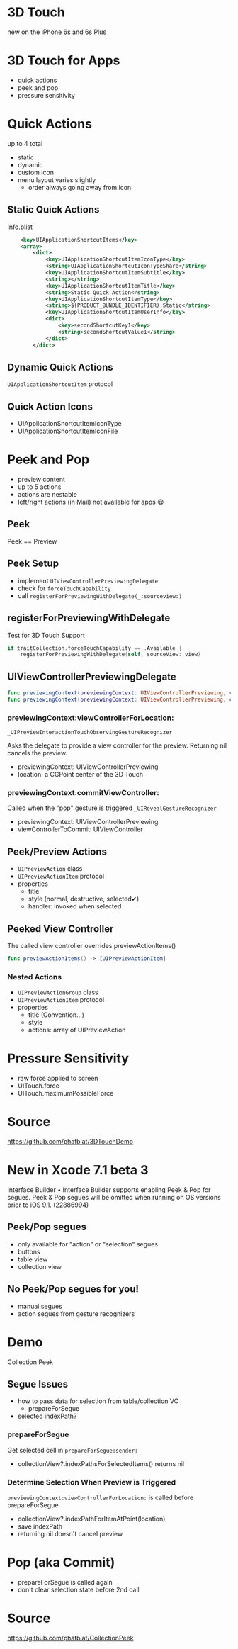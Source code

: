 # 3D Touch

new on the iPhone 6s and 6s Plus

# 3D Touch for Apps

- quick actions
- peek and pop
- pressure sensitivity

# Quick Actions

up to 4 total

- static
- dynamic
- custom icon
- menu layout varies slightly
  - order always going away from icon

## Static Quick Actions

Info.plist

```xml
	<key>UIApplicationShortcutItems</key>
	<array>
		<dict>
			<key>UIApplicationShortcutItemIconType</key>
			<string>UIApplicationShortcutIconTypeShare</string>
			<key>UIApplicationShortcutItemSubtitle</key>
			<string></string>
			<key>UIApplicationShortcutItemTitle</key>
			<string>Static Quick Action</string>
			<key>UIApplicationShortcutItemType</key>
			<string>$(PRODUCT_BUNDLE_IDENTIFIER).Static</string>
			<key>UIApplicationShortcutItemUserInfo</key>
			<dict>
				<key>secondShortcutKey1</key>
				<string>secondShortcutValue1</string>
			</dict>
		</dict>
```

## Dynamic Quick Actions

`UIApplicationShortcutItem` protocol

## Quick Action Icons

- UIApplicationShortcutItemIconType
- UIApplicationShortcutItemIconFile

# Peek and Pop

- preview content
- up to 5 actions
- actions are nestable
- left/right actions (in Mail) not available for apps 😪

## Peek

Peek == Preview

## Peek Setup

- implement `UIViewControllerPreviewingDelegate`
- check for `forceTouchCapability`
- call `registerForPreviewingWithDelegate(_:sourceview:)`

## registerForPreviewingWithDelegate

Test for 3D Touch Support

```swift
if traitCollection.forceTouchCapability == .Available {
    registerForPreviewingWithDelegate(self, sourceView: view)
```

## UIViewControllerPreviewingDelegate

```swift
func previewingContext(previewingContext: UIViewControllerPreviewing, viewControllerForLocation location: CGPoint) -> UIViewController?
func previewingContext(previewingContext: UIViewControllerPreviewing, commitViewController viewControllerToCommit: UIViewController)
```

### previewingContext:viewControllerForLocation:

`_UIPreviewInteractionTouchObservingGestureRecognizer`

Asks the delegate to provide a view controller for the preview.
Returning nil cancels the preview.

- previewingContext: UIViewControllerPreviewing
- location: a CGPoint center of the 3D Touch

### previewingContext:commitViewController:

Called when the "pop" gesture is triggered
`_UIRevealGestureRecognizer`

- previewingContext: UIViewControllerPreviewing
- viewControllerToCommit: UIViewController

## Peek/Preview Actions

- `UIPreviewAction` class
- `UIPreviewActionItem` protocol
- properties
  - title
  - style (normal, destructive, selected✔)
  - handler: invoked when selected

## Peeked View Controller

The called view controller overrides previewActionItems()

```swift
func previewActionItems() -> [UIPreviewActionItem]
```

### Nested Actions

- `UIPreviewActionGroup` class
- `UIPreviewActionItem` protocol
- properties
  - title (Convention...)
  - style
  - actions: array of UIPreviewAction

# Pressure Sensitivity

- raw force applied to screen
- UITouch.force
- UITouch.maximumPossibleForce

# Source

https://github.com/phatblat/3DTouchDemo

# New in Xcode 7.1 beta 3

Interface Builder
• Interface Builder supports enabling Peek & Pop for segues. Peek & Pop segues will be omitted when running on OS versions prior to iOS 9.1. (22886994)

## Peek/Pop segues

- only available for "action" or "selection" segues
- buttons
- table view
- collection view

## No Peek/Pop segues for you!

- manual segues
- action segues from gesture recognizers

# Demo

Collection Peek

## Segue Issues

- how to pass data for selection from table/collection VC
  - prepareForSegue
- selected indexPath?

### prepareForSegue

Get selected cell in `prepareForSegue:sender:`
- collectionView?.indexPathsForSelectedItems() returns nil

### Determine Selection When Preview is Triggered

`previewingContext:viewControllerForLocation:` is called before prepareForSegue
 - collectionView?.indexPathForItemAtPoint(location)
 - save indexPath
 - returning nil doesn't cancel preview

# Pop (aka Commit)

- prepareForSegue is called again
- don't clear selection state before 2nd call

# Source

https://github.com/phatblat/CollectionPeek
